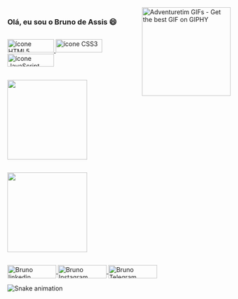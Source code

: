 <img align="right" src="https://media2.giphy.com/media/v9SiXoqnirrPD422uI/200w.gif?cid=82a1493bh5kh2z20hho0o9vepq96b64hah1miisquv5tcmc8&rid=200w.gif&ct=g" alt="Adventuretim GIFs - Get the best GIF on GIPHY" data-noaft="1" style="width: 200px; height: 200px; margin: 0px;">

### Olá, eu sou o Bruno de Assis :smile:

 ##
 
<div>
  <a href="https://dev.to/envoy_/150-badges-for-github-pnk" target="_blank">
  <img width="105" height="30" src="https://img.shields.io/badge/HTML5-E34F26?style=for-the-badge&logo=html5&logoColor=white" alt="ícone HTML5">
  </a>

  <a href="https://dev.to/envoy_/150-badges-for-github-pnk" target="_blank">
  <img width="105" height="30" src="https://img.shields.io/badge/CSS3-1572B6?style=for-the-badge&logo=css3&logoColor=white" alt="ícone CSS3"/>
  </a>
  
  <a href="https://dev.to/envoy_/150-badges-for-github-pnk" target="_blank">
 <img width="105" height="29" src="https://img.shields.io/badge/JavaScript-F7DF1E?style=for-the-badge&logo=javascript&logoColor=black" alt="ícone JavaScript">
</a>
</div>

  ##

<div>
   <a href="https://github.com/Assyss">
    <img align="center" height="180em" src="https://github-readme-stats.vercel.app/api?username=Brunastico&show_icons=true&theme=graywhite&include_all_commits=true&count_private=true"/>
     </a>
</div>

##

<div>
   <a href="https://github.com/Assyss">
    <img align="center" height="180em" src="https://github-readme-stats.vercel.app/api/top-langs/?username=Brunastico&layout=compact&theme=graywhite"/>
  </a>
</div> 
   
  ##

<div>
  
  <a href="https://www.linkedin.com/in/bruno-de-assis-pereira-7a411219a/" target="_blank">
    <img align="center" alt="Bruno linkedin" height="30" width="110" src="https://img.shields.io/badge/LinkedIn-0077B5?style=for-the-badge&logo=linkedin&logoColor=white" style="max-with: 90%";> 
  </a>

   
  <a href="https://www.instagram.com/assyszz/" target="_blank">
    <img align="center" alt="Bruno Instagram" height="30" width="110" src="https://img.shields.io/badge/Instagram-E4405F?style=for-the-badge&logo=instagram&logoColor=white"style="max-with: 90%";> 
  </a>
  
 
  <a href="https://t.me/Brunastic">
    <img align="center" alt="Bruno Telegram" height="30" width="110" src="https://img.shields.io/badge/Telegram-2CA5E0?style=for-the-badge&logo=telegram&logoColor=white">
  </a>

  ![Snake animation](https://github.com/Brunastico/Brunastico/blob/output/github-contribution-grid-snake.svg)
  
 </div>
